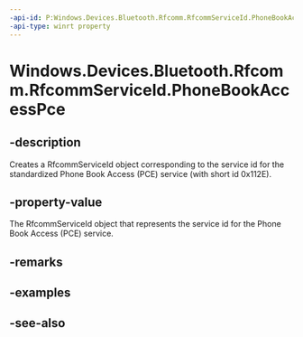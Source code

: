 ```yaml
---
-api-id: P:Windows.Devices.Bluetooth.Rfcomm.RfcommServiceId.PhoneBookAccessPce
-api-type: winrt property
---
```


<!-- Property syntax
public Windows.Devices.Bluetooth.Rfcomm.RfcommServiceId PhoneBookAccessPce { get; }
-->

# Windows.Devices.Bluetooth.Rfcomm.RfcommServiceId.PhoneBookAccessPce

## -description
Creates a RfcommServiceId object corresponding to the service id for the standardized Phone Book Access (PCE) service (with short id 0x112E).

## -property-value
The RfcommServiceId object that represents the service id for the Phone Book Access (PCE) service.

## -remarks

## -examples

## -see-also

